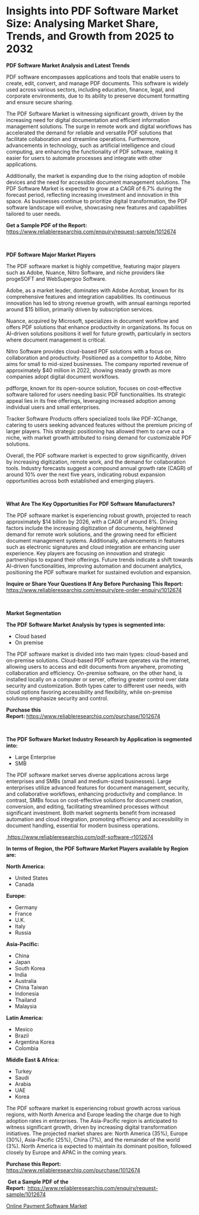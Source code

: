 <p><h1>Insights into PDF Software Market Size: Analysing Market Share, Trends, and Growth from 2025 to 2032</h1></p><p><strong>PDF Software Market Analysis and Latest Trends</strong></p>
<p><p>PDF software encompasses applications and tools that enable users to create, edit, convert, and manage PDF documents. This software is widely used across various sectors, including education, finance, legal, and corporate environments, due to its ability to preserve document formatting and ensure secure sharing.</p><p>The PDF Software Market is witnessing significant growth, driven by the increasing need for digital documentation and efficient information management solutions. The surge in remote work and digital workflows has accelerated the demand for reliable and versatile PDF solutions that facilitate collaboration and streamline operations. Furthermore, advancements in technology, such as artificial intelligence and cloud computing, are enhancing the functionality of PDF software, making it easier for users to automate processes and integrate with other applications.</p><p>Additionally, the market is expanding due to the rising adoption of mobile devices and the need for accessible document management solutions. The PDF Software Market is expected to grow at a CAGR of 6.7% during the forecast period, reflecting increasing investment and innovation in this space. As businesses continue to prioritize digital transformation, the PDF software landscape will evolve, showcasing new features and capabilities tailored to user needs.</p></p>
<p><strong>Get a Sample PDF of the Report:&nbsp;</strong> <a href="https://www.reliableresearchiq.com/enquiry/request-sample/1012674?utm_campaign=3106&utm_medium=2&utm_source=Github&utm_content=ia&utm_term=06032025&utm_id=pdf-software">https://www.reliableresearchiq.com/enquiry/request-sample/1012674</a></p>
<p>&nbsp;</p>
<p><strong>PDF Software Major Market Players</strong></p>
<p><p>The PDF software market is highly competitive, featuring major players such as Adobe, Nuance, Nitro Software, and niche providers like progeSOFT and WebSupergoo Software. </p><p>Adobe, as a market leader, dominates with Adobe Acrobat, known for its comprehensive features and integration capabilities. Its continuous innovation has led to strong revenue growth, with annual earnings reported around $15 billion, primarily driven by subscription services.</p><p>Nuance, acquired by Microsoft, specializes in document workflow and offers PDF solutions that enhance productivity in organizations. Its focus on AI-driven solutions positions it well for future growth, particularly in sectors where document management is critical.</p><p>Nitro Software provides cloud-based PDF solutions with a focus on collaboration and productivity. Positioned as a competitor to Adobe, Nitro aims for small to mid-sized businesses. The company reported revenue of approximately $40 million in 2022, showing steady growth as more companies adopt digital document workflows.</p><p>pdfforge, known for its open-source solution, focuses on cost-effective software tailored for users needing basic PDF functionalities. Its strategic appeal lies in its free offerings, leveraging increased adoption among individual users and small enterprises.</p><p>Tracker Software Products offers specialized tools like PDF-XChange, catering to users seeking advanced features without the premium pricing of larger players. This strategic positioning has allowed them to carve out a niche, with market growth attributed to rising demand for customizable PDF solutions.</p><p>Overall, the PDF software market is expected to grow significantly, driven by increasing digitization, remote work, and the demand for collaboration tools. Industry forecasts suggest a compound annual growth rate (CAGR) of around 10% over the next five years, indicating robust expansion opportunities across both established and emerging players.</p></p>
<p>&nbsp;</p>
<p><strong>What Are The Key Opportunities For PDF Software Manufacturers?</strong></p>
<p><p>The PDF software market is experiencing robust growth, projected to reach approximately $14 billion by 2026, with a CAGR of around 8%. Driving factors include the increasing digitization of documents, heightened demand for remote work solutions, and the growing need for efficient document management systems. Additionally, advancements in features such as electronic signatures and cloud integration are enhancing user experience. Key players are focusing on innovation and strategic partnerships to expand their offerings. Future trends indicate a shift towards AI-driven functionalities, improving automation and document analytics, positioning the PDF software market for sustained evolution and expansion.</p></p>
<p><strong>Inquire or Share Your Questions If Any Before Purchasing This Report:</strong> <a href="https://www.reliableresearchiq.com/enquiry/pre-order-enquiry/1012674?utm_campaign=3106&utm_medium=2&utm_source=Github&utm_content=ia&utm_term=06032025&utm_id=pdf-software">https://www.reliableresearchiq.com/enquiry/pre-order-enquiry/1012674</a></p>
<p>&nbsp;</p>
<p><strong>Market Segmentation</strong></p>
<p><strong>The PDF Software Market Analysis by types is segmented into:</strong></p>
<p><ul><li>Cloud based</li><li>On premise</li></ul></p>
<p><p>The PDF software market is divided into two main types: cloud-based and on-premise solutions. Cloud-based PDF software operates via the internet, allowing users to access and edit documents from anywhere, promoting collaboration and efficiency. On-premise software, on the other hand, is installed locally on a computer or server, offering greater control over data security and customization. Both types cater to different user needs, with cloud options favoring accessibility and flexibility, while on-premise solutions emphasize security and control.</p></p>
<p><strong>Purchase this Report:&nbsp;</strong><a href="https://www.reliableresearchiq.com/purchase/1012674?utm_campaign=3106&utm_medium=2&utm_source=Github&utm_content=ia&utm_term=06032025&utm_id=pdf-software">https://www.reliableresearchiq.com/purchase/1012674</a></p>
<p>&nbsp;</p>
<p><strong>The PDF Software Market Industry Research by Application is segmented into:</strong></p>
<p><ul><li>Large Enterprise</li><li>SMB</li></ul></p>
<p><p>The PDF software market serves diverse applications across large enterprises and SMBs (small and medium-sized businesses). Large enterprises utilize advanced features for document management, security, and collaborative workflows, enhancing productivity and compliance. In contrast, SMBs focus on cost-effective solutions for document creation, conversion, and editing, facilitating streamlined processes without significant investment. Both market segments benefit from increased automation and cloud integration, promoting efficiency and accessibility in document handling, essential for modern business operations.</p></p>
<p><a href="https://www.reliableresearchiq.com/pdf-software-r1012674?utm_campaign=3106&utm_medium=2&utm_source=Github&utm_content=ia&utm_term=06032025&utm_id=pdf-software">&nbsp;https://www.reliableresearchiq.com/pdf-software-r1012674</a></p>
<p><strong>In terms of Region, the PDF Software Market Players available by Region are:</strong></p>
<p>
    <p> <strong> North America: </strong>
        <ul>
            <li>United States</li>
            <li>Canada</li>
        </ul>
        </p> 
    <p> <strong> Europe: </strong>
        <ul>
            <li>Germany</li>
            <li>France</li>
            <li>U.K.</li>
            <li>Italy</li>
            <li>Russia</li>
        </ul>
        </p> 
    <p> <strong> Asia-Pacific: </strong>
        <ul>
            <li>China</li>
            <li>Japan</li>
            <li>South Korea</li>
            <li>India</li>
            <li>Australia</li>
            <li>China Taiwan</li>
            <li>Indonesia</li>
            <li>Thailand</li>
            <li>Malaysia</li>
        </ul>
        </p> 
    <p> <strong> Latin America: </strong>
        <ul>
            <li>Mexico</li>
            <li>Brazil</li>
            <li>Argentina Korea</li>
            <li>Colombia</li>
        </ul>
        </p> 
    <p> <strong> Middle East & Africa: </strong>
        <ul>
            <li>Turkey</li>
            <li>Saudi</li>
            <li>Arabia</li>
            <li>UAE</li>
            <li>Korea</li>
        </ul>
    </p>
    </p>
<p><p>The PDF software market is experiencing robust growth across various regions, with North America and Europe leading the charge due to high adoption rates in enterprises. The Asia-Pacific region is anticipated to witness significant growth, driven by increasing digital transformation initiatives. The projected market shares are: North America (35%), Europe (30%), Asia-Pacific (25%), China (7%), and the remainder of the world (3%). North America is expected to maintain its dominant position, followed closely by Europe and APAC in the coming years.</p></p>
<p><strong>Purchase this Report: </strong><a href="https://www.reliableresearchiq.com/purchase/1012674?utm_campaign=3106&utm_medium=2&utm_source=Github&utm_content=ia&utm_term=06032025&utm_id=pdf-software">https://www.reliableresearchiq.com/purchase/1012674</a></p>
<p>&nbsp;<strong>Get a Sample PDF of the Report:&nbsp;&nbsp;</strong><a href="https://www.reliableresearchiq.com/enquiry/request-sample/1012674?utm_campaign=3106&utm_medium=2&utm_source=Github&utm_content=ia&utm_term=06032025&utm_id=pdf-software">https://www.reliableresearchiq.com/enquiry/request-sample/1012674</a></p>
<p><strong></strong></p>
<p><p><a href="https://github.com/zurubting/Market-Research-Report-List-1/blob/main/online-payment-software-market.md?utm_campaign=3106&utm_medium=2&utm_source=Github&utm_content=ia&utm_term=06032025&utm_id=pdf-software">Online Payment Software Market</a></p></p>